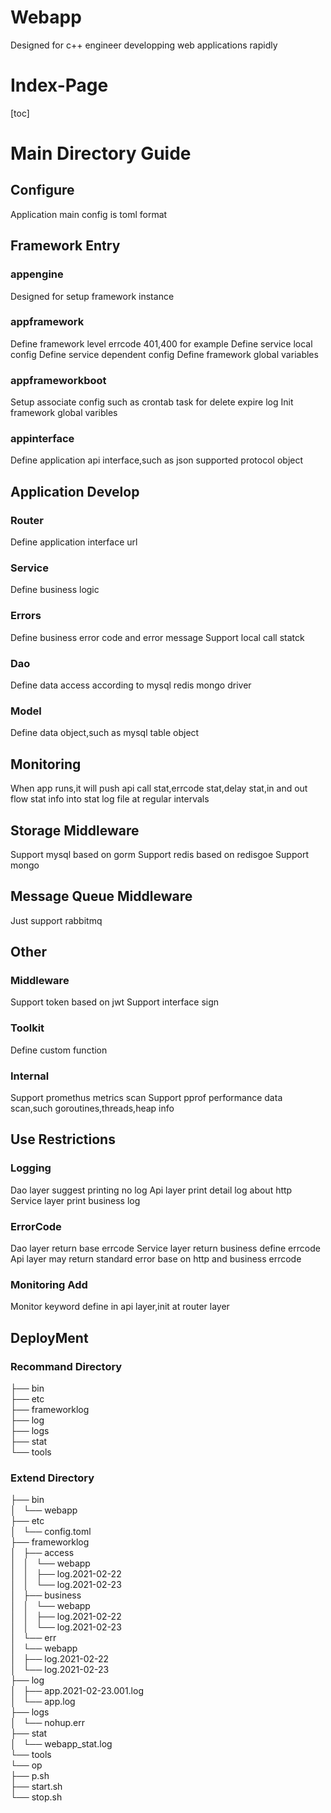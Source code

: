 # Webapp
Designed for c++ engineer developping web applications rapidly

# Index-Page
[toc]

# Main Directory Guide

## Configure
Application main config is toml format

## Framework Entry
### appengine
Designed for setup framework instance

### appframework
Define framework level errcode 401,400 for example
Define service local config
Define service dependent config
Define framework global variables

### appframeworkboot
Setup associate config such as crontab task for delete expire log
Init framework global varibles

### appinterface
Define application api interface,such as json supported protocol object

## Application Develop

### Router
Define application interface url

### Service
Define business logic

### Errors
Define business error code and error message
Support local call statck

### Dao
Define data access according to mysql redis mongo driver

### Model
Define data object,such as mysql table object 


## Monitoring
When app runs,it will push api call stat,errcode stat,delay stat,in and out flow stat info into stat log file at regular intervals

## Storage Middleware
Support mysql based on gorm
Support redis based on redisgoe 
Support mongo

## Message Queue Middleware
Just support rabbitmq


## Other
### Middleware
Support token based on jwt
Support interface sign

### Toolkit
Define custom function 

### Internal
Support promethus metrics scan
Support pprof performance data scan,such goroutines,threads,heap info

## Use Restrictions

### Logging
Dao layer suggest printing no log
Api layer print detail log about http
Service layer print business log

### ErrorCode
Dao layer return base errcode
Service layer return business define errcode
Api layer may return standard error base on http and business errcode

### Monitoring Add
Monitor keyword define in api layer,init at router layer


## DeployMent
### Recommand Directory
├── bin<br>
├── etc<br>
├── frameworklog<br>
├── log<br>
├── logs<br>
├── stat<br>
└── tools<br>

### Extend Directory
├── bin<br>
│   └── webapp<br>
├── etc<br>
│   └── config.toml<br>
├── frameworklog<br>
│   ├── access<br>
│   │   └── webapp<br>
│   │       ├── log.2021-02-22<br>
│   │       └── log.2021-02-23<br>
│   ├── business<br>
│   │   └── webapp<br>
│   │       ├── log.2021-02-22<br>
│   │       └── log.2021-02-23<br>
│   └── err<br>
│       └── webapp<br>
│           ├── log.2021-02-22<br>
│           └── log.2021-02-23<br>
├── log<br>
│   ├── app.2021-02-23.001.log<br>
│   └── app.log<br>
├── logs<br>
│   └── nohup.err<br>
├── stat<br>
│   └── webapp_stat.log<br>
└── tools<br>
    └── op<br>
        ├── p.sh<br>
        ├── start.sh<br>
        └── stop.sh<br>

